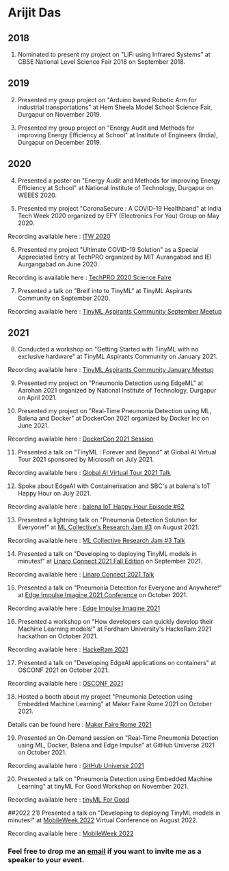 # Arijit Das
## 2018 
1) Nominated to present my project on "LiFi using Infrared Systems" at CBSE National Level Science Fair 2018 on September 2018.

## 2019 
2) Presented my group project on "Arduino based Robotic Arm for industrial transportations" at Hem Sheela Model School Science Fair, Durgapur on November 2019.

3) Presented my group project on "Energy Audit and Methods for improving Energy Efficiency at School" at Institute of Engineers (India), Durgapur on December 2019.

## 2020
4) Presented a poster on "Energy Audit and Methods for improving Energy Efficiency at School" at National Institute of Technology, Durgapur on WEEES 2020.

5) Presented my project "CoronaSecure : A COVID-19 Healthband" at India Tech Week 2020 organized by EFY (Electronics For You) Group on May 2020.

Recording available here : [ITW 2020](https://vimeo.com/420575715/fc98519604)

6) Presented my project "Ultimate COVID-19 Solution" as a Special Appreciated Entry at TechPRO organized by MIT Aurangabad and IEI Aurgangabad on June 2020. 

Recording is available here : [TechPRO 2020 Science Faire](https://youtu.be/-hTIw9OOfFA?t=316)

7) Presented a talk on "Breif into to TinyML" at TinyML Aspirants Community on September 2020. 

Recording available here : [TinyML Aspirants Community September Meetup](https://www.youtube.com/watch?v=O-jyEdz7HVY)

## 2021
8) Conducted a workshop on "Getting Started with TinyML with no exclusive hardware" at TinyML Aspirants Community on January 2021.

Recording available here : [TinyML Aspirants Community January Meetup](https://www.youtube.com/watch?v=q4i5QvI90TI&t=142s)

9) Presented my project on "Pneumonia Detection using EdgeML" at Aarohan 2021 organized by National Institute of Technology, Durgapur on April 2021.

10) Presented my project on "Real-Time Pneumonia Detection using ML, Balena and Docker" at DockerCon 2021 organized by Docker Inc on June 2021.

Recording available here : [DockerCon 2021 Session](https://docker.events.cube365.net/dockercon-live/2021/community/95w6ecHo5KjDcGDGm)

11) Presented a talk on "TinyML : Forever and Beyond" at Global AI Virtual Tour 2021 sponsored by Microsoft on July 2021.

Recording available here : [Global AI Virtual Tour 2021 Talk](https://www.youtube.com/watch?v=IDvzfQeVLlA)

12) Spoke about EdgeAI with Containerisation and SBC's at balena's IoT Happy Hour on July 2021.

Recording available here : [balena IoT Happy Hour Episode #62](https://www.youtube.com/watch?v=Q0A343Q8XJw)

13) Presented a lightning talk on "Pneumonia Detection Solution for Everyone!" at [ML Collective's Research Jam #3](https://mlcollective.org/research-jam-3/) on August 2021.

Recording available here : [ML Collective Research Jam #3 Talk](https://www.youtube.com/watch?v=EktncBW69lQ&t=1996s)

14) Presented a talk on "Developing to deploying TinyML models in minutes!" at [Linaro Connect 2021 Fall Edition](https://connect.linaro.org/resources/lvc21f/lvc21f-213/) on September 2021.

Recording available here : [Linaro Connect 2021 Talk](https://youtu.be/VHu3NBcVZkY)

15) Presented a talk on "Pneumonia Detection for Everyone and Anywhere!" at [Edge Impulse Imagine 2021 Conference](https://edgeimpulse.com/imagine) on October 2021. 

Recording available here : [Edge Impulse Imagine 2021](https://youtu.be/zS9dTiIjjuA)

16) Presented a workshop on "How developers can quickly develop their Machine Learning models!" at Fordham University's HackeRam 2021 hackathon on October 2021. 

Recording available here : [HackeRam 2021](https://www.youtube.com/watch?v=2eyKT_HHgAY)

17) Presented a talk on "Developing EdgeAI applications on containers" at OSCONF 2021 on October 2021. 

Recording available here : [OSCONF 2021](https://youtu.be/MPKuWb871qg?t=6404)

18) Hosted a booth about my project "Pneumonia Detection using Embedded Machine Learning" at Maker Faire Rome 2021 on October 2021.

Details can be found here : [Maker Faire Rome 2021](https://makerfairerome.eu/en/exhibitors/?edition=2021&exhibit=200213)

19) Presented an On-Demand session on "Real-Time Pneumonia Detection using ML, Docker, Balena and Edge Impulse" at GitHub Universe 2021 on October 2021. 

Recording available here : [GitHub Universe 2021](https://www.youtube.com/watch?v=bf0gbqyjdkI)

20) Presented a talk on "Pneumonia Detection using Embedded Machine Learning" at tinyML For Good Workshop on November 2021.

Recording available here : [tinyML For Good](https://youtu.be/friILPoPM9M?t=36)

##2022
21) Presented a talk on "Developing to deploying TinyML models in minutes!" at [MobileWeek 2022](https://mobileweek.co/) Virtual Conference on August 2022.

Recording available here : [MobileWeek 2022](https://embed.emamo.com/event/worldfestival-2022/s/developing-to-deploying-tinyml-models-in-minutes-aARM3W)
### Feel free to drop me an [email](mailto:arijitdas18022006@gmail.com) if you want to invite me as a speaker to your event. 
